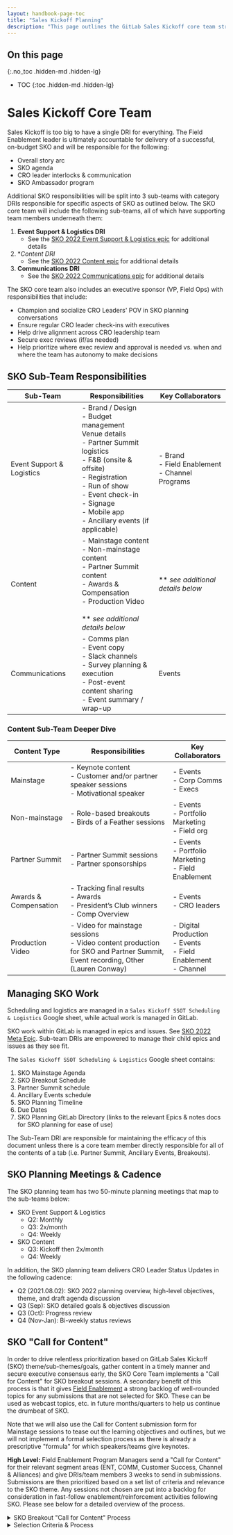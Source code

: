 ```yaml
---
layout: handbook-page-toc
title: "Sales Kickoff Planning"
description: "This page outlines the GitLab Sales Kickoff core team structure and planning process"
---
```


## On this page
{:.no_toc .hidden-md .hidden-lg}

- TOC
{:toc .hidden-md .hidden-lg}

# Sales Kickoff Core Team
Sales Kickoff is too big to have a single DRI for everything. The Field Enablement leader is ultimately accountable for delivery of a successful, on-budget SKO and will be responsible for the following:
- Overall story arc
- SKO agenda
- CRO leader interlocks & communication
- SKO Ambassador program

Additional SKO responsibilities will be split into 3 sub-teams with category DRIs responsible for specific aspects of SKO as outlined below. The SKO core team will include the following sub-teams, all of which have supporting team members underneath them:
1. **Event Support & Logistics DRI**
    - See the [SKO 2022 Event Support & Logistics epic](https://gitlab.com/groups/gitlab-com/marketing/sales-kick-off/-/epics/3) for additional details
1. **Content DRI*
    - See the [SKO 2022 Content epic](https://gitlab.com/groups/gitlab-com/marketing/sales-kick-off/-/epics/4) for additional details
1. **Communications DRI**
    - See the [SKO 2022 Communications epic](https://gitlab.com/groups/gitlab-com/marketing/sales-kick-off/-/epics/5) for additional details

The SKO core team also includes an executive sponsor (VP, Field Ops) with responsibilities that include:
- Champion and socialize CRO Leaders' POV in SKO planning conversations
- Ensure regular CRO leader check-ins with executives
- Help drive alignment across CRO leadership team
- Secure exec reviews (if/as needed)
- Help prioritize where exec review and approval is needed vs. when and where the team has autonomy to make decisions

## SKO Sub-Team Responsibilities

| Sub-Team | Responsibilities | Key Collaborators |
| ------ | ------ | ------ |
| Event Support & Logistics | - Brand / Design<br>- Budget management<br> Venue details<br>- Partner Summit logistics<br>- F&B (onsite & offsite)<br>- Registration<br>- Run of show<br>- Event check-in<br>- Signage<br>- Mobile app<br>- Ancillary events (if applicable) | - Brand<br>- Field Enablement<br>- Channel Programs |
| Content | - Mainstage content<br>- Non-mainstage content<br>- Partner Summit content<br>- Awards & Compensation<br>- Production Video<br><br> ** _see additional details below_ | ** _see additional details below_ |
| Communications | - Comms plan<br>- Event copy<br>- Slack channels<br>- Survey planning & execution<br>- Post-event content sharing<br>- Event summary / wrap-up | Events |

### Content Sub-Team Deeper Dive

| Content Type | Responsibilities | Key Collaborators |
| ------ |  ------ | ------ |
| Mainstage | - Keynote content<br>- Customer and/or partner speaker sessions<br>- Motivational speaker | - Events<br>- Corp Comms<br>- Execs|
| Non-mainstage | - Role-based breakouts<br>- Birds of a Feather sessions | - Events<br>- Portfolio Marketing<br>- Field org |
| Partner Summit | - Partner Summit sessions<br>- Partner sponsorships | - Events<br>- Portfolio Marketing<br>- Field Enablement |
| Awards & Compensation | - Tracking final results<br>- Awards<br>- President’s Club winners<br>- Comp Overview | - Events<br>- CRO leaders |
| Production Video | - Video for mainstage sessions <br>- Video content production for SKO and Partner Summit, Event recording, Other (Lauren Conway) | - Digital Production<br>- Events<br>- Field Enablement<br>- Channel |

## Managing SKO Work
Scheduling and logistics are managed in a `Sales Kickoff SSOT Scheduling & Logistics` Google sheet, while actual work is managed in GitLab. 

SKO work within GitLab is managed in epics and issues. See [SKO 2022 Meta Epic](https://gitlab.com/groups/gitlab-com/marketing/sales-kick-off/-/epics/2). Sub-team DRIs are empowered to manage their child epics and issues as they see fit.

The `Sales Kickoff SSOT Scheduling & Logistics` Google sheet contains:

1. SKO Mainstage Agenda
1. SKO Breakout Schedule
1. Partner Summit schedule
1. Ancillary Events schedule
1. SKO Planning Timeline
1. Due Dates
1. SKO Planning GitLab Directory (links to the relevant Epics & notes docs for SKO planning for ease of use)

The Sub-Team DRI are responsible for maintaining the efficacy of this document unless there is a core team member directly responsible for all of the contents of a tab (i.e. Partner Summit, Ancillary Events, Breakouts).

## SKO Planning Meetings & Cadence 

The SKO planning team has two 50-minute planning meetings that map to the sub-teams below:
- SKO Event Support & Logistics
    - Q2: Monthly
    - Q3: 2x/month
    - Q4: Weekly
- SKO Content
    - Q3: Kickoff then 2x/month
    - Q4: Weekly

In addition, the SKO planning team delivers CRO Leader Status Updates in the following cadence: 

- Q2 (2021.08.02): SKO 2022 planning overview, high-level objectives, theme, and draft agenda discussion
- Q3 (Sep): SKO detailed goals & objectives discussion 
- Q3 (Oct): Progress review
- Q4 (Nov-Jan): Bi-weekly status reviews

## SKO "Call for Content"

In order to drive relentless prioritization based on GitLab Sales Kickoff (SKO) theme/sub-themes/goals, gather content in a timely manner and secure executive consensus early, the SKO Core Team implements a "Call for Content" for SKO breakout sessions. A secondary benefit of this process is that it gives [Field Enablement](/handbook/sales/field-operations/field-enablement/) a strong backlog of well-rounded topics for any submissions that are not selected for SKO. These can be used as webcast topics, etc. in future months/quarters to help us continue the drumbeat of SKO.

Note that we will also use the Call for Content submission form for Mainstage sessions to tease out the learning objectives and outlines, but we will not implement a formal selection process as there is already a prescriptive "formula" for which speakers/teams give keynotes.

**High Level:** Field Enablement Program Managers send a "Call for Content" for their relevant segment areas (ENT, COMM, Customer Success, Channel & Alliances) and give DRIs/team members 3 weeks to send in submissions. Submissions are then prioritized based on a set list of criteria and relevance to the SKO theme. Any sessions not chosen are put into a backlog for consideration in fast-follow enablement/reinforcement activities following SKO. Please see below for a detailed overview of the process.

<details>
<summary markdown="span">SKO Breakout "Call for Content" Process</summary>

Below are the activities that the Field Enablement Program Managers and Sales Kickoff (SKO) DRI collaborate on as a part of the "Call for Content" for SKO breakout sessions. This process begins no later than three months before SKO.

1. Field Enablement Program Managers to meet with their segment VPs and determine on what types of content (topic, format, etc.) to solicit in their Call for Content.
1. Field Enablement Program Managers open their segment's "Call for Content" and socialize it in relevant meetings/Slack channels.
1. Call for Content stays open for 2 weeks. 
1. Call for Content submissions are made via the [SKO Call for Content Submission issue template](https://gitlab.com/gitlab-com/sales-team/field-operations/enablement/-/issues/new?issuable_template=SKO-call-for-content-submission)
1. Submissions are managed on an issue board with the following labels for organization: 
   1. Static labels: ~field enablement ~field events ~FE priority::1 ~sko ~sko content submission
   1. Scoped labels: ~sko content::triage, ~sko content::accepted, ~sko content::deferred, ~FE status::triage
1. Once Call for Content closes, Field Enablement Program Managers review the submissions and choose winning submissions based on the Selection Process outlined below. 
1.  Field Enablement Program Managers notify DRIs for chosen submissions and begin working with them on next-steps to build out session content. 
   1. Label for these accepted issues changes to ~sko content::accepted and ~FE status::wip 
1. Field Enablement Program Managers notify DRIs for submissions not chosen. Issues for all submissions that are not chosen (and are viable - i.e. not a partial/irrelevant submission) are moved into the Field Enablement Backlog where they can be considered for upcoming enablement initiatives. 
   1. ~sko content::deferred and ~FE status::backlog

</details>

<details>
<summary markdown="span">Selection Criteria & Process</summary>

Below is are the criteria used to select submissions for SKO breakout sessions.

**Criteria** 
1. Content directly supports the SKO theme and sub-themes
1. Proposed session is interactive and takes advantage of in-person
1. High content quality
1. Fresh content, not a rehash of old ideas or topics
1. Session topic embodies the CREDIT values
1. Content fits well in the landscape of all other topics being chosen (i.e. a blend of technical, functional/soft skill topics) 

**Selection Process**
1. All Field Enablement Program Managers and the Field Enablement leader meet in a working session to review submissions for each segment and select the winning submissions based on the criteria. 
   1. Note: Doing this in a working session vs. silo will help the team have healthy discussions around relevance and will uncover any areas of overlap. 
1. Field Enablement Program Managers review/justify selections with their segment area VPs to ensure alignment.

</details>

